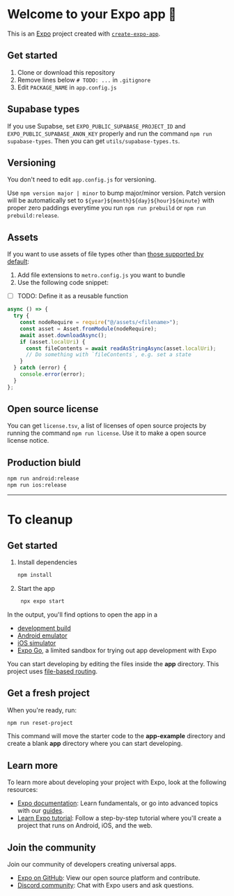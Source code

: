 # Welcome to your Expo app 👋

This is an [Expo](https://expo.dev) project created with [`create-expo-app`](https://www.npmjs.com/package/create-expo-app).

## Get started

1. Clone or download this repository
2. Remove lines below `# TODO: ...` in `.gitignore`
3. Edit `PACKAGE_NAME` in `app.config.js`

## Supabase types

If you use Supabse, set `EXPO_PUBLIC_SUPABASE_PROJECT_ID` and `EXPO_PUBLIC_SUPABASE_ANON_KEY` properly and run the command `npm run supabase-types`. Then you can get `utils/supabase-types.ts`.

## Versioning

You don't need to edit `app.config.js` for versioning.

Use `npm version major | minor` to bump major/minor version. Patch version will be automatically set to `${year}${month}${day}${hour}${minute}` with proper zero paddings everytime you run `npm run prebuild` or `npm run prebuild:release`.

## Assets

If you want to use assets of file types other than [those supported by default](https://docs.expo.dev/versions/latest/sdk/asset/#configurable-properties):

1. Add file extensions to `metro.config.js` you want to bundle
2. Use the following code snippet:

- [ ] TODO: Define it as a reusable function

```js
async () => {
  try {
    const nodeRequire = require("@/assets/<filename>");
    const asset = Asset.fromModule(nodeRequire);
    await asset.downloadAsync();
    if (asset.localUri) {
      const fileContents = await readAsStringAsync(asset.localUri);
      // Do something with `fileContents`, e.g. set a state
    }
  } catch (error) {
    console.error(error);
  }
};
```

## Open source license

You can get `license.tsv`, a list of licenses of open source projects by running the command `npm run license`. Use it to make a open source license notice.

## Production biuld

```sh
npm run android:release
npm run ios:release
```

---

# To cleanup

## Get started

1. Install dependencies

   ```bash
   npm install
   ```

2. Start the app

   ```bash
    npx expo start
   ```

In the output, you'll find options to open the app in a

- [development build](https://docs.expo.dev/develop/development-builds/introduction/)
- [Android emulator](https://docs.expo.dev/workflow/android-studio-emulator/)
- [iOS simulator](https://docs.expo.dev/workflow/ios-simulator/)
- [Expo Go](https://expo.dev/go), a limited sandbox for trying out app development with Expo

You can start developing by editing the files inside the **app** directory. This project uses [file-based routing](https://docs.expo.dev/router/introduction).

## Get a fresh project

When you're ready, run:

```bash
npm run reset-project
```

This command will move the starter code to the **app-example** directory and create a blank **app** directory where you can start developing.

## Learn more

To learn more about developing your project with Expo, look at the following resources:

- [Expo documentation](https://docs.expo.dev/): Learn fundamentals, or go into advanced topics with our [guides](https://docs.expo.dev/guides).
- [Learn Expo tutorial](https://docs.expo.dev/tutorial/introduction/): Follow a step-by-step tutorial where you'll create a project that runs on Android, iOS, and the web.

## Join the community

Join our community of developers creating universal apps.

- [Expo on GitHub](https://github.com/expo/expo): View our open source platform and contribute.
- [Discord community](https://chat.expo.dev): Chat with Expo users and ask questions.
